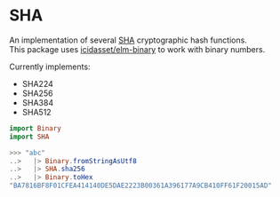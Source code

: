 # SHA

An implementation of several [SHA](https://en.wikipedia.org/wiki/Secure_Hash_Algorithms) cryptographic hash functions.  
This package uses [icidasset/elm-binary](https://package.elm-lang.org/packages/icidasset/elm-binary/latest/) to work with binary numbers.

Currently implements:
- SHA224
- SHA256
- SHA384
- SHA512

```elm
import Binary
import SHA

>>> "abc"
..>   |> Binary.fromStringAsUtf8
..>   |> SHA.sha256
..>   |> Binary.toHex
"BA7816BF8F01CFEA414140DE5DAE2223B00361A396177A9CB410FF61F20015AD"
```
